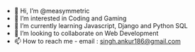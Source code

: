 - 👋 Hi, I’m @measymmetric
- 👀 I’m interested in Coding and Gaming
- 🌱 I’m currently learning Javascript, Django and Python SQL
- 💞️ I’m looking to collaborate on Web Development
- 📫 How to reach me - email : singh.ankur186@gmail.com

<!---
measymmetric/measymmetric is a ✨ special ✨ repository because its `README.md` (this file) appears on your GitHub profile.
You can click the Preview link to take a look at your changes.
--->

